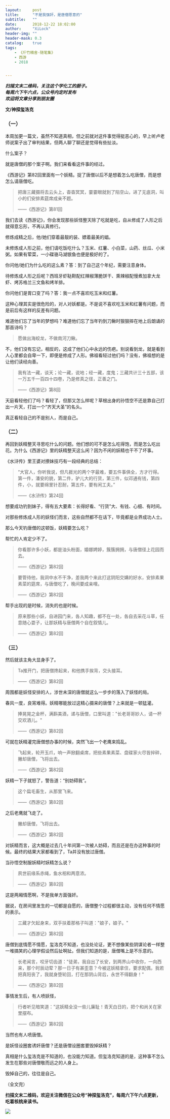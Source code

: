 ```yaml
---
layout:     post
title:      "不是我强奸，是唐僧愿意的"
subtitle:   ""
date:       2018-12-22 18:02:00
author:     "XiLock"
header-img: ""
header-mask: 0.3
catalog:    true
tags:
    - 《斤竹精舍·随笔集》
    - 西游
    - 2018


---
```


***扫描文末二维码，关注这个学化工的厨子。***  
***每周六下午六点，公众号内定时发布***  
***欢迎将文章分享到朋友圈***  

**文/神探玺洛克**

### （一）
本周加更一篇文，虽然不知道真相，但之前就对这件事觉得挺恶心的，早上听卢老师说案子出了审判结果，但两人聊了聊还是觉得有些扯淡。

什么案子？

就是唐僧的那个案子啊。我们来看看这件事的经过。

《西游记》第82回里面有一个妖精。捉了唐僧以后不是想着怎么吃唐僧，而是想怎么请唐僧吃。

>把唐三藏摄将去云头上，杳杳冥冥，霎霎眼就到了陷空山，进了无底洞，叫小的们安排素筵席成亲不题。
>
>——《西游记》第81回

我们去读《西游记》，你会发现那些妖怪整天除了吃就是吃，自从修成了人形之后就得意忘形，不再认真修行。

修炼成精之后，他/她们穿着最靓的装、嫖着最美的娼。

未修炼成人形之前，他们请吃饭吃什么？玉米、红薯、小白菜，山药、丝瓜、小米粥。如果有荤菜，一小碟骆马湖银鱼也便是极好的了。

你问他/她们为什么吃的这么素？答：到了自己这个年纪，需要注意身体。

待修炼成人形之后呢？西班牙虾鞑靼配红辣椒薄脆饼干、熏辣椒配慢煮加拿大龙虾、烤苏格兰三文鱼和烤羊排。

你问他们是胃口变了吗？答：我一点不喜欢吃玉米和红薯。

这种心理其实是很危险的，对人对妖都是。不是说不喜欢吃玉米和红薯有问题，而是前后有这样的反差有问题。

难道他们忘了当年的梦想吗？难道他们忘了当年钓到刀鳅时狠狠摔在地上后朗诵的那首诗吗？

>愿做出海蛟龙，不做南河刀鳅。

不，他们没有忘记，相反的，这成了他们心中永远的伤疤。别说看到龙，就是看到人心里都会自卑一下，即便是修成了人形。佛祖看轻过他们吗？没有，佛祖想的是让他们读经向善。

>我有法一藏，谈天；论一藏，说地；经一藏，度鬼；三藏共计三十五部，该一万五千一百四十四卷，乃是修真之径，正善之门。
>
>——《西游记》第8回

天庭看轻他们了吗？看轻了，但那又怎么样呢？草根出身的孙悟空不还是靠自己打出一片天，打出一个“齐天大圣”的名头。

真正看轻自己的不是别人，而是自己。

### （二）
再回到妖精整天寻思吃什么的问题。他们想的可不是怎么吃得饱，而是怎么吃出花。为什么《西游记》里的妖精整天这么闲？因为不闲的妖精也干不了坏事。

《水浒传》里王婆对撩妹技巧有一段经典的总结：

>“大官人，你听我说，但凡捱光的两个字最难，要五件事俱全，方才行得。第一件，潘安的貌，第二件，驴儿大的行货，第三件，似邓通有钱，第四件，小，就要绵里针忍耐，第五件，要有闲工夫。”
>
>——《水浒传》第24回

想要成功钓到妹子，得有五大要素：长得好看、“行货”大、有钱、心细、有时间。

对那些修炼成人形的妖怪们而言，这些自然都不在话下，毕竟都是业界成功人士。

那么今天钓唐僧的这顿饭，妖精要怎么吃？

帮忙的人肯定少不了。

>你看那许多小妖，都是油头粉面，嬝娜娉婷，簇簇拥拥，与唐僧径上花园而去。
>
>——《西游记》第82回

>要管待他，我洞中水不干净，差我两个来此打这阴阳交媾的好水，安排素果素菜的筵席，与唐僧吃了，晚间要成亲哩。
>
>——《西游记》第82回

帮手出现的是时候，消失的也是时候。

>原来那些小妖，自进园门来，各人知趣，都不在一处，各自去采花斗草，任意随心耍子，让那妖精与唐僧两个自在叙情儿。
>
>——《西游记》第82回

### （三）
然后就该主角大显身手了。

>Ta推开门，把唐僧搀起来，和他携手挨背，交头接耳。
>
>——《西游记》第82回

周围都是妖怪安排的人，涉世未深的唐僧就这么一步步的落入了妖怪的局。

春风一度，良宵难得。妖精哪能放过这精心摄来的唐僧？上来就是一顿猛灌。

>捧晃晃之金杯，满斟美酒，递与唐僧，口里叫道："长老哥哥妙人，请一杯交欢酒儿。"
>
>——《西游记》第82回

可就在妖精灌完唐僧想办事的时候，突然飞出一个老鹰来捣乱。

>飞起来，轮开玉爪，响一声掀翻桌席，把些素果素菜、盘碟家火尽皆捽碎，撇却唐僧，飞将出去。
>
>——《西游记》第82回

妖精一下子就怒了，警告道：“别妨碍我”。

>这个扁毛畜生，从那里飞来。
>
>——《西游记》第82回

之后老鹰就飞走了。

>撇却唐僧，飞将出去。
>
>——《西游记》第82回

对妖精而言，这大概是过去几十年间第一次被人妨碍，而且还是在办这种事的时候。最终的结果大家都看到了，Ta并没有放过唐僧。

当孙悟空制服妖精时妖精怎么说？

>夙世前缘系赤绳，鱼水相和两意浓。
>
>——《西游记》第82回

这是两厢情愿啊，不是我单方面强奸。

据说，在房间里发生的一切都是自愿的，唐僧整个过程都很主动，没有任何不情愿的表示。

>三藏才欠起身来，双手扶着那格子叫道："娘子，娘子。"
>
>——《西游记》第82回

唐僧到底情愿不情愿，玺洛克不知道，也没处论证，更不想像某些阴谋论者一样整一堆搞笑的心理学假设然后扯啊扯。但我们知道的是，唐僧嘴上是不乐意的。

>长老闻言，咬牙切齿道："徒弟，我自出了长安，到两界山中收你，一向西来，那个时辰动荤？那一日子有甚歪意？今被这妖精拿住，要求配偶，我若把真阳丧了，我就身堕轮回，打在那阴山背后，永世不得翻身！"
>
>——《西游记》第82回

事情发生后，有人喷妖怪，

>行者听见暗笑道："这妖精全没一些儿廉耻！青天白日的，把个和尚关在家里摆布。
>
>——《西游记》第82回

当然也有人喷唐僧。

是妖怪设圈套诱奸唐僧？还是唐僧设圈套要毁掉妖精？

真相是什么玺洛克是不知道的，也没能力知道。但玺洛克知道的是，这种事不怎么发生在那些对唐僧敬而远之的人身上。

毁掉自己的，往往是自己。

（全文完）


**扫描文末二维码，欢迎关注微信在公众号“神探玺洛克”，每周六下午六点更新，吃着核桃来读书。**

![](/img/wc-tail.GIF)
